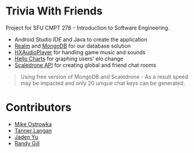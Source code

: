 # Trivia With Friends

Project for SFU CMPT 276 - Introduction to Software Engineering.  

- Android Studio IDE and Java to create the application
- [Realm](https://realm.io/) and [MongoDB](https://www.mongodb.com/) for our database solution
- [HXAudioPlayer](https://github.com/huhx0015/HXAudioPlayer) for handling game music and sounds
- [Hello Charts](https://github.com/lecho/hellocharts-android) for graphing users' elo change
- [Scaledrone API](https://www.scaledrone.com/) for creating global and friend chat rooms

> Using free version of MongoDB and Scaledrone - As a result speed may be impacted and only 20 unique chat keys can be generated. 


# Contributors

- [Mike Ostrowka](https://github.com/Mike-Ostrowka)
- [Tanner Langan](https://github.com/tannerlangan)
- [Jaden Yu](https://github.com/jadenyu)
- [Randy Gill](https://github.com/randyg92)
